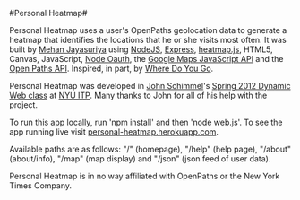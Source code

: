 #Personal Heatmap#

Personal Heatmap uses a user's OpenPaths geolocation data to generate a heatmap that identifies the locations that he or she visits most often. It was built by [Mehan Jayasuriya](http://mehanjayasuriya.com/) using [NodeJS](http://nodejs.org/), [Express](http://expressjs.com/), [heatmap.js](http://www.patrick-wied.at/static/heatmapjs/), HTML5, Canvas, JavaScript, [Node Oauth](https://github.com/ciaranj/node-oauth), the [Google Maps JavaScript API](https://developers.google.com/maps/documentation/javascript/) and the [Open Paths API](https://openpaths.cc/). Inspired, in part, by [Where Do You Go](http://www.wheredoyougo.net/).

Personal Heatmap was developed in [John Schimmel](http://www.base2john.com/)'s [Spring 2012 Dynamic Web class](http://itpwebclass.herokuapp.com/) at [NYU ITP](http://itp.nyu.edu/itp/). Many thanks to John for all of his help with the project.

To run this app locally, run 'npm install' and then 'node web.js'. To see the app running live visit [personal-heatmap.herokuapp.com](http://personal-heatmap.herokuapp.com/).

Available paths are as follows: "/" (homepage), "/help" (help page), "/about" (about/info), "/map" (map display) and "/json" (json feed of user data).

Personal Heatmap is in no way affiliated with OpenPaths or the New York Times Company.
